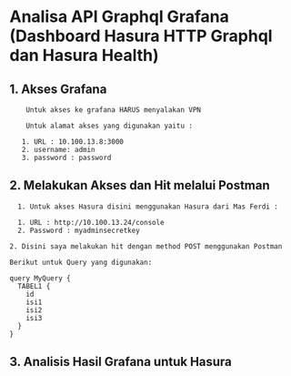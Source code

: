# Analisa API Graphql Grafana (Dashboard Hasura HTTP Graphql dan Hasura Health)

## 1. Akses Grafana

        Untuk akses ke grafana HARUS menyalakan VPN
  
        Untuk alamat akses yang digunakan yaitu :
        
```
   1. URL : 10.100.13.8:3000
   2. username: admin
   3. password : password
```


## 2. Melakukan Akses dan Hit melalui Postman

      1. Untuk akses Hasura disini menggunakan Hasura dari Mas Ferdi :

      

```
  1. URL : http://10.100.13.24/console
  2. Password : myadminsecretkey
```




    2. Disini saya melakukan hit dengan method POST menggunakan Postman 

    Berikut untuk Query yang digunakan: 


```
query MyQuery {
  TABEL1 {
    id
    isi1
    isi2
    isi3
  }
}
```


## 3. Analisis Hasil Grafana untuk Hasura 



